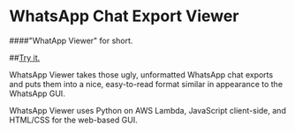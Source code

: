# WhatsApp Chat Export Viewer

####"WhatApp Viewer" for short.

##[Try it.](https://michaelkolber.github.io/whatsapp-viewer/)

WhatsApp Viewer takes those ugly, unformatted WhatsApp chat exports and puts them into a nice, easy-to-read format similar in appearance to the WhatsApp GUI.

WhatsApp Viewer uses Python on AWS Lambda, JavaScript client-side, and HTML/CSS for the web-based GUI.
